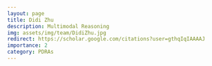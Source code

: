 ```yaml
---
layout: page
title: Didi Zhu
description: Multimodal Reasoning
img: assets/img/team/DidiZhu.jpg
redirect: https://scholar.google.com/citations?user=gthqIqIAAAAJ
importance: 2
category: PDRAs
---
```

